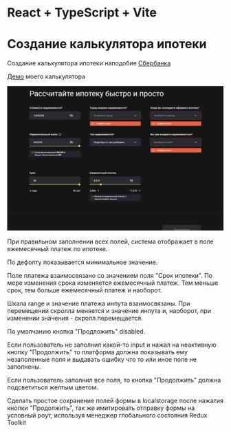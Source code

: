 # React + TypeScript + Vite

# Создание калькулятора ипотеки 

Создание калькулятора ипотеки наподобие [Сбербанка](https://domclick.ru/ipoteka/calculator?utm_referrer=https%3A%2F%2Fwww.google.com%2F)

[Демо](https://margaretrixten.github.io/bankimonline/) моего калькулятора

![Превью](./src/assets/preview.jpg)

При правильном заполнении всех полей, система отображает в поле ежемесячный платеж по ипотеке.

По дефолту показывается минимальное значение.

Поле платежа взаимосвязано со значением поля "Срок ипотеки". По мере изменения срока изменяется ежемесячный платеж. Тем меньше срок, тем больше ежемесячный платеж и наоборот.

Шкала range и значение платежа инпута взаимосвязаны. При перемещении скролла меняется и значение инпута и, наоборот, при изменении значения - скролл перемещается.

По умолчанию кнопка "Продложить" disabled.

Если пользователь не заполнил какой-то input и нажал на неактивную кнопку
"Продолжить" то платформа должна показывать ему незаполенные поля и выдавать ошибку что то или иное поле не заполнены.

Если пользователь заполнил все поля, то кнопка "Продолжить" должна подсветиться желтым цветом.

Сделать простое сохранение полей формы в localstorage после нажатия кнопки "Продолжить", так же имитировать отправку формы на условный роут, используя менеджер глобального состояния Redux Toolkit